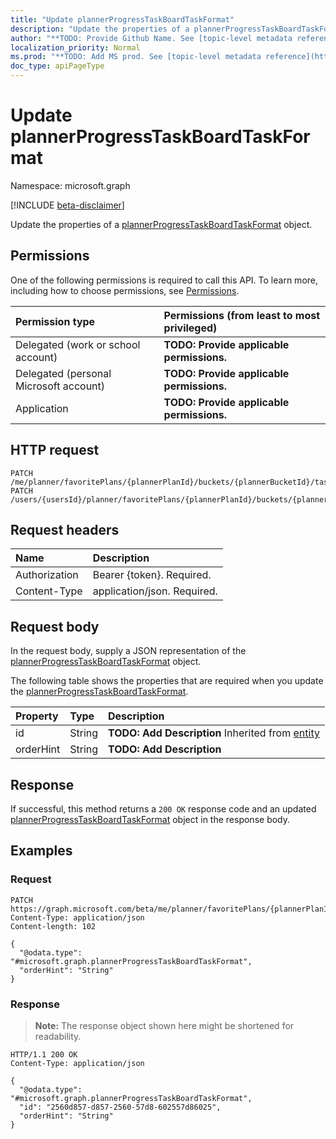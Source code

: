 ```yaml
---
title: "Update plannerProgressTaskBoardTaskFormat"
description: "Update the properties of a plannerProgressTaskBoardTaskFormat object."
author: "**TODO: Provide Github Name. See [topic-level metadata reference](https://msgo.azurewebsites.net/add/document/guidelines/metadata.html#topic-level-metadata)**"
localization_priority: Normal
ms.prod: "**TODO: Add MS prod. See [topic-level metadata reference](https://msgo.azurewebsites.net/add/document/guidelines/metadata.html#topic-level-metadata)**"
doc_type: apiPageType
---
```


# Update plannerProgressTaskBoardTaskFormat
Namespace: microsoft.graph

[!INCLUDE [beta-disclaimer](../../includes/beta-disclaimer.md)]

Update the properties of a [plannerProgressTaskBoardTaskFormat](../resources/plannerprogresstaskboardtaskformat.md) object.

## Permissions
One of the following permissions is required to call this API. To learn more, including how to choose permissions, see [Permissions](/graph/permissions-reference).

|Permission type|Permissions (from least to most privileged)|
|:---|:---|
|Delegated (work or school account)|**TODO: Provide applicable permissions.**|
|Delegated (personal Microsoft account)|**TODO: Provide applicable permissions.**|
|Application|**TODO: Provide applicable permissions.**|

## HTTP request

<!-- {
  "blockType": "ignored"
}
-->
``` http
PATCH /me/planner/favoritePlans/{plannerPlanId}/buckets/{plannerBucketId}/tasks/{plannerTaskId}/progressTaskBoardFormat
PATCH /users/{usersId}/planner/favoritePlans/{plannerPlanId}/buckets/{plannerBucketId}/tasks/{plannerTaskId}/progressTaskBoardFormat
```

## Request headers
|Name|Description|
|:---|:---|
|Authorization|Bearer {token}. Required.|
|Content-Type|application/json. Required.|

## Request body
In the request body, supply a JSON representation of the [plannerProgressTaskBoardTaskFormat](../resources/plannerprogresstaskboardtaskformat.md) object.

The following table shows the properties that are required when you update the [plannerProgressTaskBoardTaskFormat](../resources/plannerprogresstaskboardtaskformat.md).

|Property|Type|Description|
|:---|:---|:---|
|id|String|**TODO: Add Description** Inherited from [entity](../resources/entity.md)|
|orderHint|String|**TODO: Add Description**|



## Response

If successful, this method returns a `200 OK` response code and an updated [plannerProgressTaskBoardTaskFormat](../resources/plannerprogresstaskboardtaskformat.md) object in the response body.

## Examples

### Request
<!-- {
  "blockType": "request",
  "name": "update_plannerprogresstaskboardtaskformat"
}
-->
``` http
PATCH https://graph.microsoft.com/beta/me/planner/favoritePlans/{plannerPlanId}/buckets/{plannerBucketId}/tasks/{plannerTaskId}/progressTaskBoardFormat
Content-Type: application/json
Content-length: 102

{
  "@odata.type": "#microsoft.graph.plannerProgressTaskBoardTaskFormat",
  "orderHint": "String"
}
```


### Response
>**Note:** The response object shown here might be shortened for readability.
<!-- {
  "blockType": "response",
  "truncated": true
}
-->
``` http
HTTP/1.1 200 OK
Content-Type: application/json

{
  "@odata.type": "#microsoft.graph.plannerProgressTaskBoardTaskFormat",
  "id": "2560d857-d857-2560-57d8-602557d86025",
  "orderHint": "String"
}
```

